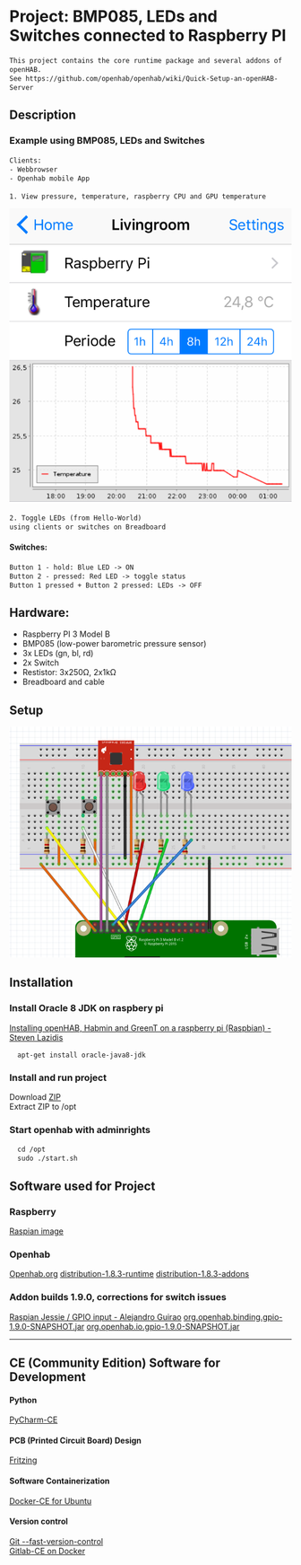 # Project: BMP085, LEDs and Switches connected to Raspberry PI    
```
This project contains the core runtime package and several addons of openHAB.  
See https://github.com/openhab/openhab/wiki/Quick-Setup-an-openHAB-Server  
```
## Description
### Example using BMP085, LEDs and Switches
```
Clients:
- Webbrowser
- Openhab mobile App

1. View pressure, temperature, raspberry CPU and GPU temperature
```
![Openhab temp](mydocu/images/openhab-temp.png?raw=true)
```
2. Toggle LEDs (from Hello-World)
using clients or switches on Breadboard
```
#### Switches:
```
Button 1 - hold: Blue LED -> ON
Button 2 - pressed: Red LED -> toggle status
Button 1 pressed + Button 2 pressed: LEDs -> OFF
```

## Hardware:
- Raspberry PI 3 Model B
- BMP085 (low-power barometric pressure sensor)
- 3x LEDs (gn, bl, rd)
- 2x Switch
- Restistor: 3x250Ω, 2x1kΩ  
- Breadboard and cable  

## Setup
![Frizzing Setup](mydocu/images/project-setup.png?raw=true)
  
## Installation

### Install Oracle 8 JDK on raspbery pi
[Installing openHAB, Habmin and GreenT on a raspberry pi (Raspbian) - Steven Lazidis](http://www.addictedtopi.com/post/92932590168/installing-openhab-habmin-and-greent-on-a)

```
  apt-get install oracle-java8-jdk
```  

### Install and run project
  Download [ZIP](https://gitlab.fritz.box/Smarthome/Hello-BMP085/repository/archive.zip?ref=master)  
  Extract ZIP to /opt 
  
### Start openhab with adminrights
```  
  cd /opt
  sudo ./start.sh 
```  
  
    
## Software used for Project
### Raspberry
[Raspian image](https://www.raspberrypi.org/downloads/)

### Openhab
[Openhab.org](http://www.openhab.org/)
[distribution-1.8.3-runtime](https://bintray.com/artifact/download/openhab/bin/distribution-1.8.3-runtime.zip)
[distribution-1.8.3-addons](https://bintray.com/artifact/download/openhab/bin/distribution-1.8.3-addons.zip)
### Addon builds 1.9.0, corrections for switch issues
[Raspian Jessie / GPIO input - Alejandro Guirao](https://community.openhab.org/t/raspian-jessie-gpio-input/3448/40)
[org.openhab.binding.gpio-1.9.0-SNAPSHOT.jar](https://www.dropbox.com/s/9iv1pq7da48zmwq/org.openhab.io.gpio-1.9.0-SNAPSHOT.jar?dl=0)
[org.openhab.io.gpio-1.9.0-SNAPSHOT.jar](https://www.dropbox.com/s/r5uutaz2gbq8leo/org.openhab.binding.gpio-1.9.0-SNAPSHOT.jar?dl=0)

---
## CE (Community Edition) Software for Development 

#### Python
[PyCharm-CE](http://www.jetbrains.com/pycharm/download/#section=windows)

#### PCB (Printed Circuit Board) Design
[Fritzing](http://fritzing.org/home/)

#### Software Containerization
[Docker-CE for Ubuntu](https://docs.docker.com/engine/installation/linux/ubuntulinux/)

#### Version control
[Git --fast-version-control](https://git-scm.com/about)  
[Gitlab-CE on Docker](https://hub.docker.com/r/gitlab/gitlab-ce/)
